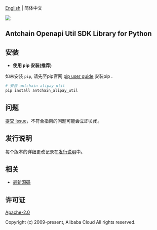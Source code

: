 [English](README.md) | 简体中文

![](https://aliyunsdk-pages.alicdn.com/icons/AlibabaCloud.svg)

## Antchain Openapi Util SDK Library for Python


## 安装

- **使用 pip 安装(推荐)**

如未安装 `pip`, 请先至pip官网 [pip user guide](https://pip.pypa.io/en/stable/installing/?spm=5176.doc53090.2.7.zHDiNV "pip User Guide") 安装pip .

```bash
# 安装 antchain alipay util
pip install antchain_alipay_util
```

## 问题
[提交 Issue](https://github.com/aliyun/alipaycloud/issues/new)，不符合指南的问题可能会立即关闭。

## 发行说明
每个版本的详细更改记录在[发行说明](./ChangeLog.md)中。

## 相关
* [最新源码](https://github.com/aliyun/alipaycloud)

## 许可证
[Apache-2.0](http://www.apache.org/licenses/LICENSE-2.0)

Copyright (c) 2009-present, Alibaba Cloud All rights reserved.

